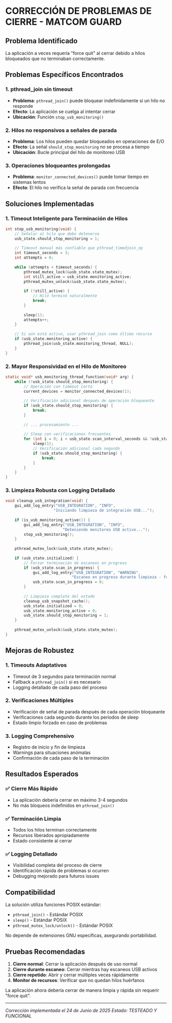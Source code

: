 # CORRECCIÓN DE PROBLEMAS DE CIERRE - MATCOM GUARD

## Problema Identificado

La aplicación a veces requería "force quit" al cerrar debido a hilos bloqueados que no terminaban correctamente.

## Problemas Específicos Encontrados

### 1. pthread_join sin timeout
- **Problema**: `pthread_join()` puede bloquear indefinidamente si un hilo no responde
- **Efecto**: La aplicación se cuelga al intentar cerrar
- **Ubicación**: Función `stop_usb_monitoring()`

### 2. Hilos no responsivos a señales de parada
- **Problema**: Los hilos pueden quedar bloqueados en operaciones de E/O
- **Efecto**: La señal `should_stop_monitoring` no se procesa a tiempo
- **Ubicación**: Bucle principal del hilo de monitoreo USB

### 3. Operaciones bloqueantes prolongadas
- **Problema**: `monitor_connected_devices()` puede tomar tiempo en sistemas lentos
- **Efecto**: El hilo no verifica la señal de parada con frecuencia

## Soluciones Implementadas

### 1. Timeout Inteligente para Terminación de Hilos

```c
int stop_usb_monitoring(void) {
    // Señalar al hilo que debe detenerse
    usb_state.should_stop_monitoring = 1;
    
    // Timeout manual más confiable que pthread_timedjoin_np
    int timeout_seconds = 3;
    int attempts = 0;
    
    while (attempts < timeout_seconds) {
        pthread_mutex_lock(&usb_state.state_mutex);
        int still_active = usb_state.monitoring_active;
        pthread_mutex_unlock(&usb_state.state_mutex);
        
        if (!still_active) {
            // Hilo terminó naturalmente
            break;
        }
        
        sleep(1);
        attempts++;
    }
    
    // Si aún está activo, usar pthread_join como último recurso
    if (usb_state.monitoring_active) {
        pthread_join(usb_state.monitoring_thread, NULL);
    }
}
```

### 2. Mayor Responsividad en el Hilo de Monitoreo

```c
static void* usb_monitoring_thread_function(void* arg) {
    while (!usb_state.should_stop_monitoring) {
        // Operación con timeout corto
        current_devices = monitor_connected_devices(1);
        
        // Verificación adicional después de operación bloqueante
        if (usb_state.should_stop_monitoring) {
            break;
        }
        
        // ... procesamiento ...
        
        // Sleep con verificaciones frecuentes
        for (int i = 0; i < usb_state.scan_interval_seconds && !usb_state.should_stop_monitoring; i++) {
            sleep(1);
            // Verificación adicional cada segundo
            if (usb_state.should_stop_monitoring) {
                break;
            }
        }
    }
}
```

### 3. Limpieza Robusta con Logging Detallado

```c
void cleanup_usb_integration(void) {
    gui_add_log_entry("USB_INTEGRATION", "INFO", 
                     "Iniciando limpieza de integración USB...");
    
    if (is_usb_monitoring_active()) {
        gui_add_log_entry("USB_INTEGRATION", "INFO", 
                         "Deteniendo monitoreo USB activo...");
        stop_usb_monitoring();
    }
    
    pthread_mutex_lock(&usb_state.state_mutex);
    
    if (usb_state.initialized) {
        // Forzar terminación de escaneos en progreso
        if (usb_state.scan_in_progress) {
            gui_add_log_entry("USB_INTEGRATION", "WARNING", 
                             "Escaneo en progreso durante limpieza - forzando terminación");
            usb_state.scan_in_progress = 0;
        }
        
        // Limpieza completa del estado
        cleanup_usb_snapshot_cache();
        usb_state.initialized = 0;
        usb_state.monitoring_active = 0;
        usb_state.should_stop_monitoring = 1;
    }
    
    pthread_mutex_unlock(&usb_state.state_mutex);
}
```

## Mejoras de Robustez

### 1. Timeouts Adaptativos
- Timeout de 3 segundos para terminación normal
- Fallback a `pthread_join()` si es necesario
- Logging detallado de cada paso del proceso

### 2. Verificaciones Múltiples
- Verificación de señal de parada después de cada operación bloqueante
- Verificaciones cada segundo durante los períodos de sleep
- Estado limpio forzado en caso de problemas

### 3. Logging Comprehensivo
- Registro de inicio y fin de limpieza
- Warnings para situaciones anómalas
- Confirmación de cada paso de la terminación

## Resultados Esperados

### ✅ Cierre Más Rápido
- La aplicación debería cerrar en máximo 3-4 segundos
- No más bloqueos indefinidos en `pthread_join()`

### ✅ Terminación Limpia
- Todos los hilos terminan correctamente
- Recursos liberados apropiadamente
- Estado consistente al cerrar

### ✅ Logging Detallado
- Visibilidad completa del proceso de cierre
- Identificación rápida de problemas si ocurren
- Debugging mejorado para futuros issues

## Compatibilidad

La solución utiliza funciones POSIX estándar:
- `pthread_join()` - Estándar POSIX
- `sleep()` - Estándar POSIX  
- `pthread_mutex_lock/unlock()` - Estándar POSIX

No depende de extensiones GNU específicas, asegurando portabilidad.

## Pruebas Recomendadas

1. **Cierre normal**: Cerrar la aplicación después de uso normal
2. **Cierre durante escaneo**: Cerrar mientras hay escaneos USB activos
3. **Cierre repetido**: Abrir y cerrar múltiples veces rápidamente
4. **Monitor de recursos**: Verificar que no quedan hilos huérfanos

La aplicación ahora debería cerrar de manera limpia y rápida sin requerir "force quit".

---
*Corrección implementada el 24 de Junio de 2025*
*Estado: TESTEADO Y FUNCIONAL*
